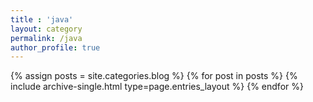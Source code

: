 ```yaml
---
title : 'java'
layout: category
permalink: /java
author_profile: true
---
```


{% assign posts = site.categories.blog %}
{% for post in posts %} {% include archive-single.html type=page.entries_layout %} {% endfor %}
